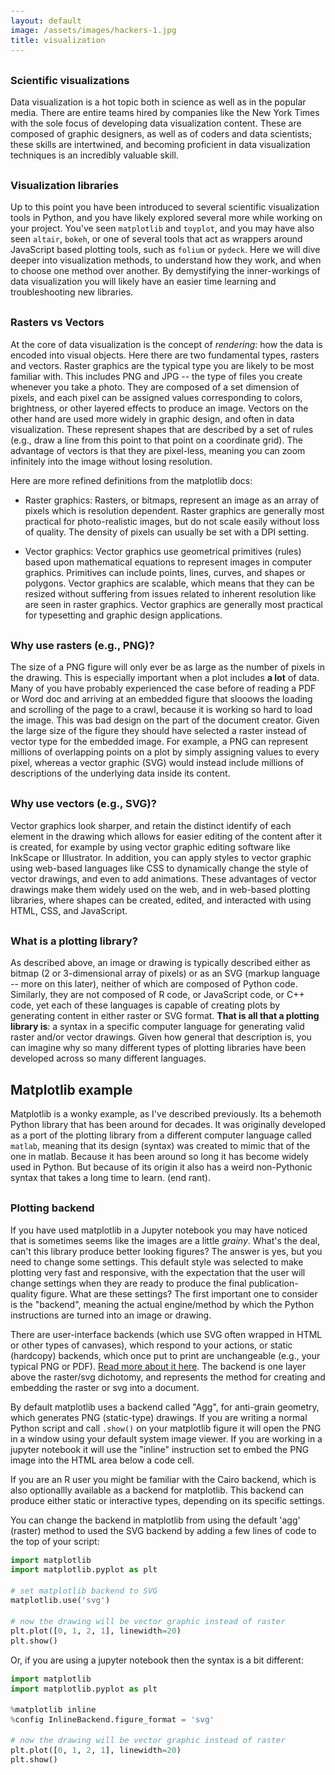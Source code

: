 ```yaml
---
layout: default
image: /assets/images/hackers-1.jpg
title: visualization
---
```


<style>
h2 {
    margin-top: 30px;
}
h3 {
    margin-top: 30px;
}
pre {
    line-height: 1.25em;
}
pre code {
    font-size: 0.9em;
}
</style>


### Scientific visualizations
Data visualization is a hot topic both in science as well as in the popular
media. There are entire teams hired by companies like the New York Times 
with the sole focus of developing data visualization content. These are 
composed of graphic designers, as well as of coders and data scientists; 
these skills are intertwined, and becoming proficient in data visualization
techniques is an incredibly valuable skill.


### Visualization libraries
Up to this point you have been introduced to several scientific 
visualization tools in Python, and you have likely explored several more
while working on your project. You've seen `matplotlib` and `toyplot`, 
and you may have also seen `altair`, `bokeh`, or one of several tools that
act as wrappers around JavaScript based plotting tools, such as `folium` or
`pydeck`. Here we will dive deeper into visualization methods, to understand
how they work, and when to choose one method over another. By demystifying
the inner-workings of data visualization you will likely have an easier time
learning and troubleshooting new libraries.


### Rasters vs Vectors
At the core of data visualization is the concept of *rendering*: how the
data is encoded into visual objects. Here there are two fundamental 
types, rasters and vectors. Raster graphics are the typical type you are 
likely to be most familiar with. This includes PNG and JPG -- the type of 
files you create whenever you take a photo. They are composed of a set 
dimension of pixels, and each pixel can be assigned values corresponding 
to colors, brightness, or other layered effects to produce an image.
Vectors on the other hand are used more widely in graphic design, and often
in data visualization. These represent shapes that are described by a set of
rules (e.g., draw a line from this point to that point on a coordinate grid).
The advantage of vectors is that they are pixel-less, meaning you can zoom
infinitely into the image without losing resolution. 

Here are more refined definitions from the matplotlib docs:

- Raster graphics: 
	Rasters, or bitmaps, represent an image as an array of pixels which 
	is resolution dependent. Raster graphics are generally most practical for
	photo-realistic images, but do not scale easily without loss of quality.
	The density of pixels can usually be set with a DPI setting.

- Vector graphics: 
    Vector graphics use geometrical primitives (rules) based upon 
    mathematical equations to represent images in computer graphics. 
    Primitives can include points, lines, curves, and shapes or polygons. 
    Vector graphics are scalable, which means that they can be resized 
    without suffering from issues related to inherent resolution like are 
    seen in raster graphics. Vector graphics are generally most practical 
    for typesetting and graphic design applications.


### Why use rasters (e.g., PNG)?
The size of a PNG figure will only ever be as large as the number of 
pixels in the drawing. This is especially important when a plot includes
**a lot** of data. Many of you have probably experienced the case before of
reading a PDF or Word doc and arriving at an embedded figure that slooows the
loading and scrolling of the page to a crawl, because it is working so hard to
load the image. This was bad design on the part of the document creator. 
Given the large size of the figure they should have selected a raster 
instead of vector type for the embedded image. For example, a PNG can 
represent millions of overlapping points on a plot by simply assigning values
to every pixel, whereas a vector graphic (SVG) would instead include millions
of descriptions of the underlying data inside its content.


### Why use vectors (e.g., SVG)?
Vector graphics look sharper, and retain the distinct identify of each element
in the drawing which allows for easier editing of the content after it is 
created, for example by using vector graphic editing software like InkScape or
Illustrator. In addition, you can apply styles to vector graphic using 
web-based languages like CSS to dynamically change the style of vector 
drawings, and even to add animations. These advantages of vector drawings 
make them widely used on the web, and in web-based plotting libraries, where
shapes can be created, edited, and interacted with using HTML, CSS, and 
JavaScript.


### What is a plotting library?
As described above, an image or drawing is typically described either as 
bitmap (2 or 3-dimensional array of pixels) or as an SVG (markup language
-- more on this later), neither of which are composed of Python code.
Similarly, they are not composed of R code, or JavaScript code, or C++ code,
yet each of these languages is capable of creating plots by generating 
content in either raster or SVG format. **That is all that a plotting library
is**: a syntax in a specific computer language for generating valid raster
and/or vector drawings. Given how general that description is, you can imagine
why so many different types of plotting libraries have been developed across
so many different languages. 


## Matplotlib example
Matplotlib is a wonky example, as I've described previously. Its a behemoth
Python library that has been around for decades. It was originally developed
as a port of the plotting library from a different computer language called
`matlab`, meaning that its design (syntax) was created to mimic that of the
one in matlab. Because it has been around so long it has become widely used
in Python. But because of its origin it also has a weird non-Pythonic syntax
that takes a long time to learn. (end rant).


### Plotting backend
If you have used matplotlib in a Jupyter notebook you may have noticed
that is sometimes seems like the images are a little *grainy*. What's the 
deal, can't this library produce better looking figures? The answer is yes,
but you need to change some settings. This default style was selected to 
make plotting very fast and responsive, with the expectation that the user
will change settings when they are ready to produce the final publication-quality
figure. What are these settings? The first important one to consider is the 
"backend", meaning the actual engine/method by which the Python instructions
are turned into an image or drawing. 

There are user-interface backends (which use SVG often wrapped in HTML
or other types of canvases), which respond to your actions, 
or static (hardcopy) backends, which once put to print are 
unchangeable (e.g., your typical PNG or PDF).
[Read more about it here](https://matplotlib.org/2.0.2/faq/usage_faq.html#what-is-a-backend). The backend is one layer above the 
raster/svg dichotomy, and represents the method for creating and embedding
the raster or svg into a document. 

By default matplotlib uses a backend called "Agg", for anti-grain geometry,
which generates PNG (static-type) drawings. If you are writing a normal 
Python script and call `.show()` on your matplotlib figure it will open the
PNG in a window using your default system image viewer. If you are working in
a jupyter notebook it will use the "inline" instruction set to embed the 
PNG image into the HTML area below a code cell.

If you are an R user you might be familiar with the Cairo backend, 
which is also optionallly available as a backend for matplotlib. 
This backend can produce either static or interactive types, depending on 
its specific settings. 

You can change the backend in matplotlib from using the default 'agg' (raster)
method to used the SVG backend by adding a few lines of code to the top of 
your script:

```python
import matplotlib
import matplotlib.pyplot as plt

# set matplotlib backend to SVG
matplotlib.use('svg')

# now the drawing will be vector graphic instead of raster
plt.plot([0, 1, 2, 1], linewidth=20)
plt.show()
```

Or, if you are using a jupyter notebook then the syntax is a bit different:
```python
import matplotlib
import matplotlib.pyplot as plt

%matplotlib inline
%config InlineBackend.figure_format = 'svg'

# now the drawing will be vector graphic instead of raster
plt.plot([0, 1, 2, 1], linewidth=20)
plt.show()
```
